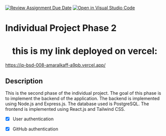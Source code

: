 [![Review Assignment Due Date](https://classroom.github.com/assets/deadline-readme-button-24ddc0f5d75046c5622901739e7c5dd533143b0c8e959d652212380cedb1ea36.svg)](https://classroom.github.com/a/0302N4UV)
[![Open in Visual Studio Code](https://classroom.github.com/assets/open-in-vscode-718a45dd9cf7e7f842a935f5ebbe5719a5e09af4491e668f4dbf3b35d5cca122.svg)](https://classroom.github.com/online_ide?assignment_repo_id=12856539&assignment_repo_type=AssignmentRepo)
# Individual Project Phase 2

<h1 align="center">
  this is my link deployed on vercel: 
</h1>

https://ip-bsd-008-amaralkaff-a9pb.vercel.app/

## Description

This is the second phase of the individual project. The goal of this phase is to implement the backend of the application. The backend is implemented using Node.js and Express.js. The database used is PostgreSQL. The frontend is implemented using React.js and Tailwind CSS.

- [x] User authentication
- [x] GitHub authentication

